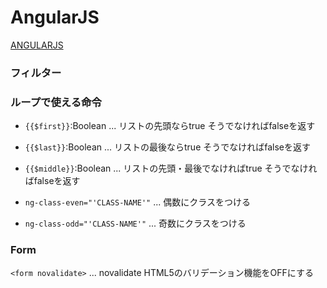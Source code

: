 # AngularJS
[ANGULARJS](https://angularjs.org/)

### フィルター


### ループで使える命令

- `{{$first}}`:Boolean ... リストの先頭ならtrue そうでなければfalseを返す
- `{{$last}}`:Boolean ... リストの最後ならtrue そうでなければfalseを返す
- `{{$middle}}`:Boolean ... リストの先頭・最後でなければtrue そうでなければfalseを返す


- `ng-class-even="'CLASS-NAME'"` ... 偶数にクラスをつける
- `ng-class-odd="'CLASS-NAME'"`  ... 奇数にクラスをつける

### Form
`<form novalidate>` ... novalidate HTML5のバリデーション機能をOFFにする
